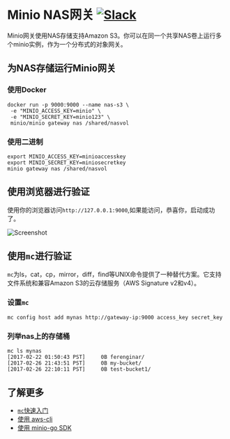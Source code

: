 # Minio NAS网关 [![Slack](https://slack.minio.io/slack?type=svg)](https://slack.minio.io)
Minio网关使用NAS存储支持Amazon S3。你可以在同一个共享NAS卷上运行多个minio实例，作为一个分布式的对象网关。

## 为NAS存储运行Minio网关
### 使用Docker
```
docker run -p 9000:9000 --name nas-s3 \
 -e "MINIO_ACCESS_KEY=minio" \
 -e "MINIO_SECRET_KEY=minio123" \
 minio/minio gateway nas /shared/nasvol
```

### 使用二进制
```
export MINIO_ACCESS_KEY=minioaccesskey
export MINIO_SECRET_KEY=miniosecretkey
minio gateway nas /shared/nasvol
```
## 使用浏览器进行验证
使用你的浏览器访问`http://127.0.0.1:9000`,如果能访问，恭喜你，启动成功了。

![Screenshot](https://raw.githubusercontent.com/minio/minio/master/docs/screenshots/minio-browser-gateway.png)

## 使用`mc`进行验证
`mc`为ls，cat，cp，mirror，diff，find等UNIX命令提供了一种替代方案。它支持文件系统和兼容Amazon S3的云存储服务（AWS Signature v2和v4）。

### 设置`mc`
```
mc config host add mynas http://gateway-ip:9000 access_key secret_key
```

### 列举nas上的存储桶
```
mc ls mynas
[2017-02-22 01:50:43 PST]     0B ferenginar/
[2017-02-26 21:43:51 PST]     0B my-bucket/
[2017-02-26 22:10:11 PST]     0B test-bucket1/
```

## 了解更多
- [`mc`快速入门](https://docs.minio.io/docs/minio-client-quickstart-guide)
- [使用 aws-cli](https://docs.minio.io/docs/aws-cli-with-minio)
- [使用 minio-go SDK](https://docs.minio.io/docs/golang-client-quickstart-guide)
